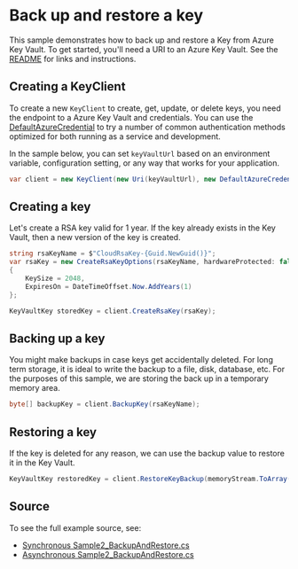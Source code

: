 # Back up and restore a key

This sample demonstrates how to back up and restore a Key from Azure Key Vault.
To get started, you'll need a URI to an Azure Key Vault. See the [README](../README.md) for links and instructions.

## Creating a KeyClient

To create a new `KeyClient` to create, get, update, or delete keys, you need the endpoint to a Azure Key Vault and credentials.
You can use the [DefaultAzureCredential][DefaultAzureCredential] to try a number of common authentication methods optimized for both running as a service and development.

In the sample below, you can set `keyVaultUrl` based on an environment variable, configuration setting, or any way that works for your application.

```C# Snippet:KeysSample2KeyClient
var client = new KeyClient(new Uri(keyVaultUrl), new DefaultAzureCredential());
```

## Creating a key

Let's create a RSA key valid for 1 year.
If the key already exists in the Key Vault, then a new version of the key is created.

```C# Snippet:KeysSample2CreateKey
string rsaKeyName = $"CloudRsaKey-{Guid.NewGuid()}";
var rsaKey = new CreateRsaKeyOptions(rsaKeyName, hardwareProtected: false)
{
    KeySize = 2048,
    ExpiresOn = DateTimeOffset.Now.AddYears(1)
};

KeyVaultKey storedKey = client.CreateRsaKey(rsaKey);
```

## Backing up a key

You might make backups in case keys get accidentally deleted.
For long term storage, it is ideal to write the backup to a file, disk, database, etc.
For the purposes of this sample, we are storing the back up in a temporary memory area.

```C# Snippet:KeysSample2BackupKey
byte[] backupKey = client.BackupKey(rsaKeyName);
```

## Restoring a key

If the key is deleted for any reason, we can use the backup value to restore it in the Key Vault.

```C# Snippet:KeysSample2RestoreKey
KeyVaultKey restoredKey = client.RestoreKeyBackup(memoryStream.ToArray());
```

## Source

To see the full example source, see:

* [Synchronous Sample2_BackupAndRestore.cs](../tests/samples/Sample2_BackupAndRestore.cs)
* [Asynchronous Sample2_BackupAndRestore.cs](../tests/samples/Sample2_BackupAndRestoreAsync.cs)

[DefaultAzureCredential]: ../../../identity/Azure.Identity/README.md
